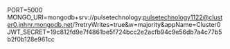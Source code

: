 PORT=5000
MONGO_URI=mongodb+srv://pulsetechnology:pulsetechnology1122@cluster0.jnhnr.mongodb.net/?retryWrites=true&w=majority&appName=Cluster0
JWT_SECRET=19c812fd9e7f4861be5f724bcc2e2acfb94c9e56db7a4c77b5b2f0b128e961cc
